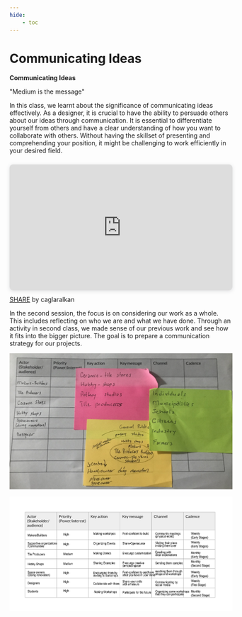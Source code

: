 ```yaml
---
hide:
    - toc
---
```


# Communicating Ideas


**Communicating Ideas**


"Medium is the message"

In this class, we learnt about the significance of communicating ideas effectively. As a designer, it is crucial to have the ability to persuade others about our ideas through communication. It is essential to differentiate yourself from others and have a clear understanding of how you want to collaborate with others. Without having the skillset of presenting and comprehending your position, it might be challenging to work efficiently in your desired field.

<div style="position: relative; width: 100%; height: 0; padding-top: 56.2500%;
 padding-bottom: 0; box-shadow: 0 2px 8px 0 rgba(63,69,81,0.16); margin-top: 1.6em; margin-bottom: 0.9em; overflow: hidden;
 border-radius: 8px; will-change: transform;">
  <iframe loading="lazy" style="position: absolute; width: 100%; height: 100%; top: 0; left: 0; border: none; padding: 0;margin: 0;"
    src="https:&#x2F;&#x2F;www.canva.com&#x2F;design&#x2F;DAFdA_d3u4I&#x2F;view?embed" allowfullscreen="allowfullscreen" allow="fullscreen">
  </iframe>
</div>
<a href="https:&#x2F;&#x2F;www.canva.com&#x2F;design&#x2F;DAFdA_d3u4I&#x2F;view?utm_content=DAFdA_d3u4I&amp;utm_campaign=designshare&amp;utm_medium=embeds&amp;utm_source=link" target="_blank" rel="noopener">SHARE</a> by caglaralkan

In the second session, the focus is on considering our work as a whole. This includes reflecting on who we are and what we have done. Through an activity in second class, we made sense of our previous work and see how it fits into the bigger picture. The goal is to prepare a communication strategy for our projects.

![](../images/communicateideas1.jpg)

![](../images/communicatingideas2.jpg)
